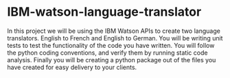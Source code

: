 # IBM-watson-language-translator
In this project we will be using the IBM Watson APIs to create two language translators. English to French and English to German. You will be writing unit tests to test the functionality of the code you have written. You will follow the python coding conventions, and verify them by running static code analysis. Finally you will be creating a python package out of the files you have created for easy delivery to your clients.
